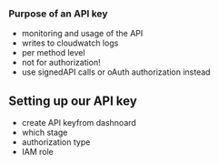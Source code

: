 ### Purpose of an API key
- monitoring and usage of the API
- writes to cloudwatch logs
- per method level
- not for authorization!
- use signedAPI calls or oAuth authorization instead

## Setting up our API key
- create API keyfrom dashnoard
- which stage 
- authorization type
- IAM role 
